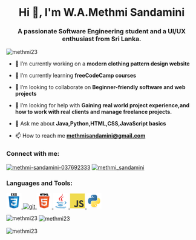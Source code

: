 <h1 align="center">Hi 👋, I'm W.A.Methmi Sandamini</h1>
<h3 align="center">A passionate Software Engineering student and a UI/UX enthusiast from Sri Lanka.</h3>

<p align="left"> <img src="https://komarev.com/ghpvc/?username=methmi23&label=Profile%20views&color=0e75b6&style=flat" alt="methmi23" /> </p>

- 🔭 I’m currently working on a **modern clothing pattern design website**

- 🌱 I’m currently learning **freeCodeCamp courses**

- 👯 I’m looking to collaborate on **Beginner-friendly software and web projects**

- 🤝 I’m looking for help with **Gaining real world project experience,and how to work with real clients and manage freelance projects.**

- 💬 Ask me about **Java,Python,HTML,CSS,JavaScript basics**

- 📫 How to reach me **methmisandamini@gmail.com**



<h3 align="left">Connect with me:</h3>
<p align="left">
<a href="https://linkedin.com/in/methmi-sandamini-037692333" target="blank"><img align="center" src="https://raw.githubusercontent.com/rahuldkjain/github-profile-readme-generator/master/src/images/icons/Social/linked-in-alt.svg" alt="methmi-sandamini-037692333" height="30" width="40" /></a>
<a href="https://instagram.com/methmi_sandamini" target="blank"><img align="center" src="https://raw.githubusercontent.com/rahuldkjain/github-profile-readme-generator/master/src/images/icons/Social/instagram.svg" alt="methmi_sandamini" height="30" width="40" /></a>
</p>

<h3 align="left">Languages and Tools:</h3>
<p align="left"> <a href="https://www.w3schools.com/css/" target="_blank" rel="noreferrer"> <img src="https://raw.githubusercontent.com/devicons/devicon/master/icons/css3/css3-original-wordmark.svg" alt="css3" width="40" height="40"/> </a> <a href="https://git-scm.com/" target="_blank" rel="noreferrer"> <img src="https://www.vectorlogo.zone/logos/git-scm/git-scm-icon.svg" alt="git" width="40" height="40"/> </a> <a href="https://www.w3.org/html/" target="_blank" rel="noreferrer"> <img src="https://raw.githubusercontent.com/devicons/devicon/master/icons/html5/html5-original-wordmark.svg" alt="html5" width="40" height="40"/> </a> <a href="https://www.java.com" target="_blank" rel="noreferrer"> <img src="https://raw.githubusercontent.com/devicons/devicon/master/icons/java/java-original.svg" alt="java" width="40" height="40"/> </a> <a href="https://developer.mozilla.org/en-US/docs/Web/JavaScript" target="_blank" rel="noreferrer"> <img src="https://raw.githubusercontent.com/devicons/devicon/master/icons/javascript/javascript-original.svg" alt="javascript" width="40" height="40"/> </a> <a href="https://www.python.org" target="_blank" rel="noreferrer"> <img src="https://raw.githubusercontent.com/devicons/devicon/master/icons/python/python-original.svg" alt="python" width="40" height="40"/> </a> </p>

<p><img align="left" src="https://github-readme-stats.vercel.app/api/top-langs?username=methmi23&show_icons=true&locale=en&layout=compact" alt="methmi23" /></p>

<p>&nbsp;<img align="center" src="https://github-readme-stats.vercel.app/api?username=methmi23&show_icons=true&locale=en" alt="methmi23" /></p>

<p><img align="center" src="https://github-readme-streak-stats.herokuapp.com/?user=methmi23&" alt="methmi23" /></p>
